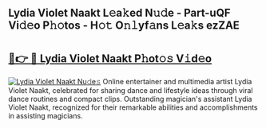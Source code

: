 ## Lydia Violet Naakt L𝚎a𝚔ed N𝚞𝚍e - Part-uQF Vi𝚍𝚎o P𝚑𝚘tos - H𝚘𝚝 O𝚗𝚕yf𝚊ns L𝚎a𝚔s ezZAE

# <h2><a href="http://kf5l6g.oniu.top/?m=Lydia+Violet+Naakt">🔗👉 🔴 Lydia Violet Naakt P𝚑ot𝚘𝚜 V𝚒d𝚎o</a></h2>

[![Lydia Violet Naakt Nu𝚍e𝚜](https://i.imgur.com/0qMVB7G.gif)](http://kf5l6g.oniu.top/?m=Lydia+Violet+Naakt)
Online entertainer and multimedia artist Lydia Violet Naakt, celebrated for sharing dance and lifestyle ideas through viral dance routines and compact clips. Outstanding magician's assistant Lydia Violet Naakt, recognized for their remarkable abilities and accomplishments in assisting magicians.  
